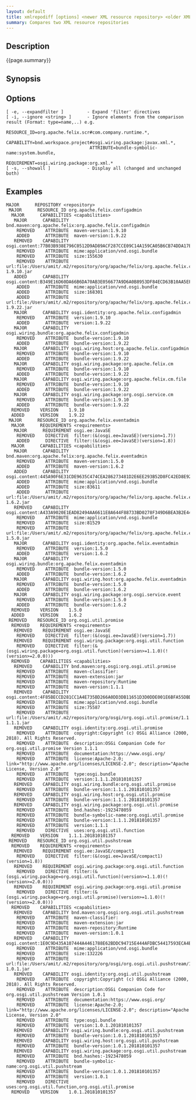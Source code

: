 ```yaml
---
layout: default
title: xmlrepodiff [options] <newer XML resource repository> <older XML resource repository>
summary: Compares two XML resource repositories
---
```



## Description

{{page.summary}}

## Synopsis

## Options

    [ -e, --expandfilter ]         - Expand 'filter' directives
    [ -i, --ignore <string> ]      - Ignore elements from the comparison result (Format: type=name,..) e.g.
									RESOURCE_ID=org.apache.felix.scr#com.company.runtime.*,
									CAPABILITY=bnd.workspace.project#osgi.wiring.package:javax.xml.*,
									ATTRIBUTE=bundle-symbolic-name:system.bundle,
									REQUIREMENT=osgi.wiring.package:org.xml.*
    [ -s, --showall ]              - Display all (changed and unchanged both)


## Examples

    MAJOR      REPOSITORY <repository>
	 MAJOR      RESOURCE_ID org.apache.felix.configadmin
	  MAJOR      CAPABILITIES <capabilities>
	   MAJOR      CAPABILITY bnd.maven:org.apache.felix:org.apache.felix.configadmin
	    REMOVED    ATTRIBUTE  maven-version:1.9.10
	    ADDED      ATTRIBUTE  maven-version:1.9.22
	   REMOVED    CAPABILITY osgi.content:77B03B938E796C0512D9AD89ACF287CCE09C14A159CA05B6CB74DDA17E7AB3FA
	    REMOVED    ATTRIBUTE  mime:application/vnd.osgi.bundle
	    REMOVED    ATTRIBUTE  size:155630
	    REMOVED    ATTRIBUTE  url:file:/Users/amit/.m2/repository/org/apache/felix/org.apache.felix.configadmin/1.9.10/org.apache.felix.configadmin-1.9.10.jar
	   ADDED      CAPABILITY osgi.content:B349E16D60DA66B6DA70AB3E056677A9D6A0B8953DF84ECD63B10AA5EF3C5865
	    ADDED      ATTRIBUTE  mime:application/vnd.osgi.bundle
	    ADDED      ATTRIBUTE  size:168301
	    ADDED      ATTRIBUTE  url:file:/Users/amit/.m2/repository/org/apache/felix/org.apache.felix.configadmin/1.9.22/org.apache.felix.configadmin-1.9.22.jar
	   MAJOR      CAPABILITY osgi.identity:org.apache.felix.configadmin
	    REMOVED    ATTRIBUTE  version:1.9.10
	    ADDED      ATTRIBUTE  version:1.9.22
	   MAJOR      CAPABILITY osgi.wiring.bundle:org.apache.felix.configadmin
	    REMOVED    ATTRIBUTE  bundle-version:1.9.10
	    ADDED      ATTRIBUTE  bundle-version:1.9.22
	   MAJOR      CAPABILITY osgi.wiring.host:org.apache.felix.configadmin
	    REMOVED    ATTRIBUTE  bundle-version:1.9.10
	    ADDED      ATTRIBUTE  bundle-version:1.9.22
	   MAJOR      CAPABILITY osgi.wiring.package:org.apache.felix.cm
	    REMOVED    ATTRIBUTE  bundle-version:1.9.10
	    ADDED      ATTRIBUTE  bundle-version:1.9.22
	   MAJOR      CAPABILITY osgi.wiring.package:org.apache.felix.cm.file
	    REMOVED    ATTRIBUTE  bundle-version:1.9.10
	    ADDED      ATTRIBUTE  bundle-version:1.9.22
	   MAJOR      CAPABILITY osgi.wiring.package:org.osgi.service.cm
	    REMOVED    ATTRIBUTE  bundle-version:1.9.10
	    ADDED      ATTRIBUTE  bundle-version:1.9.22
	  REMOVED    VERSION    1.9.10
	  ADDED      VERSION    1.9.22
	 MAJOR      RESOURCE_ID org.apache.felix.eventadmin
	  MAJOR      REQUIREMENTS <requirements>
	   MAJOR      REQUIREMENT osgi.ee:JavaSE
	    REMOVED    DIRECTIVE  filter:(&(osgi.ee=JavaSE)(version=1.7))
	    ADDED      DIRECTIVE  filter:(&(osgi.ee=JavaSE)(version=1.8))
	  MAJOR      CAPABILITIES <capabilities>
	   MAJOR      CAPABILITY bnd.maven:org.apache.felix:org.apache.felix.eventadmin
	    REMOVED    ATTRIBUTE  maven-version:1.5.0
	    ADDED      ATTRIBUTE  maven-version:1.6.2
	   ADDED      CAPABILITY osgi.content:445A90F6E31CDE9635C474CEA286273481D2E6EE293B52D8FC42ED8E927B5604
	    ADDED      ATTRIBUTE  mime:application/vnd.osgi.bundle
	    ADDED      ATTRIBUTE  size:83611
	    ADDED      ATTRIBUTE  url:file:/Users/amit/.m2/repository/org/apache/felix/org.apache.felix.eventadmin/1.6.2/org.apache.felix.eventadmin-1.6.2.jar
	   REMOVED    CAPABILITY osgi.content:A433A9020E1EAD82494AA6611E8A644F88733BD0278F349D6BEA3B2E448DDD71
	    REMOVED    ATTRIBUTE  mime:application/vnd.osgi.bundle
	    REMOVED    ATTRIBUTE  size:81529
	    REMOVED    ATTRIBUTE  url:file:/Users/amit/.m2/repository/org/apache/felix/org.apache.felix.eventadmin/1.5.0/org.apache.felix.eventadmin-1.5.0.jar
	   MAJOR      CAPABILITY osgi.identity:org.apache.felix.eventadmin
	    REMOVED    ATTRIBUTE  version:1.5.0
	    ADDED      ATTRIBUTE  version:1.6.2
	   MAJOR      CAPABILITY osgi.wiring.bundle:org.apache.felix.eventadmin
	    REMOVED    ATTRIBUTE  bundle-version:1.5.0
	    ADDED      ATTRIBUTE  bundle-version:1.6.2
	   MAJOR      CAPABILITY osgi.wiring.host:org.apache.felix.eventadmin
	    REMOVED    ATTRIBUTE  bundle-version:1.5.0
	    ADDED      ATTRIBUTE  bundle-version:1.6.2
	   MAJOR      CAPABILITY osgi.wiring.package:org.osgi.service.event
	    REMOVED    ATTRIBUTE  bundle-version:1.5.0
	    ADDED      ATTRIBUTE  bundle-version:1.6.2
	  REMOVED    VERSION    1.5.0
	  ADDED      VERSION    1.6.2
	 REMOVED    RESOURCE_ID org.osgi.util.promise
	  REMOVED    REQUIREMENTS <requirements>
	   REMOVED    REQUIREMENT osgi.ee:JavaSE
	    REMOVED    DIRECTIVE  filter:(&(osgi.ee=JavaSE)(version=1.7))
	   REMOVED    REQUIREMENT osgi.wiring.package:org.osgi.util.function
	    REMOVED    DIRECTIVE  filter:(&(osgi.wiring.package=org.osgi.util.function)(version>=1.1.0)(!(version>=2.0.0)))
	  REMOVED    CAPABILITIES <capabilities>
	   REMOVED    CAPABILITY bnd.maven:org.osgi:org.osgi.util.promise
	    REMOVED    ATTRIBUTE  maven-classifier:
	    REMOVED    ATTRIBUTE  maven-extension:jar
	    REMOVED    ATTRIBUTE  maven-repository:Runtime
	    REMOVED    ATTRIBUTE  maven-version:1.1.1
	   REMOVED    CAPABILITY osgi.content:4F85BECCD281CC1A4E735BD266A0DD3DB11651D3D0DDE001E6BFA55DBDFDEE83
	    REMOVED    ATTRIBUTE  mime:application/vnd.osgi.bundle
	    REMOVED    ATTRIBUTE  size:75587
	    REMOVED    ATTRIBUTE  url:file:/Users/amit/.m2/repository/org/osgi/org.osgi.util.promise/1.1.1/org.osgi.util.promise-1.1.1.jar
	   REMOVED    CAPABILITY osgi.identity:org.osgi.util.promise
	    REMOVED    ATTRIBUTE  copyright:Copyright (c) OSGi Alliance (2000, 2018). All Rights Reserved.
	    REMOVED    ATTRIBUTE  description:OSGi Companion Code for org.osgi.util.promise Version 1.1.1
	    REMOVED    ATTRIBUTE  documentation:https://www.osgi.org/
	    REMOVED    ATTRIBUTE  license:Apache-2.0; link="http://www.apache.org/licenses/LICENSE-2.0"; description="Apache License, Version 2.0"
	    REMOVED    ATTRIBUTE  type:osgi.bundle
	    REMOVED    ATTRIBUTE  version:1.1.1.201810101357
	   REMOVED    CAPABILITY osgi.wiring.bundle:org.osgi.util.promise
	    REMOVED    ATTRIBUTE  bundle-version:1.1.1.201810101357
	   REMOVED    CAPABILITY osgi.wiring.host:org.osgi.util.promise
	    REMOVED    ATTRIBUTE  bundle-version:1.1.1.201810101357
	   REMOVED    CAPABILITY osgi.wiring.package:org.osgi.util.promise
	    REMOVED    ATTRIBUTE  bnd.hashes:-1923478059
	    REMOVED    ATTRIBUTE  bundle-symbolic-name:org.osgi.util.promise
	    REMOVED    ATTRIBUTE  bundle-version:1.1.1.201810101357
	    REMOVED    ATTRIBUTE  version:1.1.1
	    REMOVED    DIRECTIVE  uses:org.osgi.util.function
	  REMOVED    VERSION    1.1.1.201810101357
	 REMOVED    RESOURCE_ID org.osgi.util.pushstream
	  REMOVED    REQUIREMENTS <requirements>
	   REMOVED    REQUIREMENT osgi.ee:JavaSE/compact1
	    REMOVED    DIRECTIVE  filter:(&(osgi.ee=JavaSE/compact1)(version=1.8))
	   REMOVED    REQUIREMENT osgi.wiring.package:org.osgi.util.function
	    REMOVED    DIRECTIVE  filter:(&(osgi.wiring.package=org.osgi.util.function)(version>=1.1.0)(!(version>=2.0.0)))
	   REMOVED    REQUIREMENT osgi.wiring.package:org.osgi.util.promise
	    REMOVED    DIRECTIVE  filter:(&(osgi.wiring.package=org.osgi.util.promise)(version>=1.1.0)(!(version>=2.0.0)))
	  REMOVED    CAPABILITIES <capabilities>
	   REMOVED    CAPABILITY bnd.maven:org.osgi:org.osgi.util.pushstream
	    REMOVED    ATTRIBUTE  maven-classifier:
	    REMOVED    ATTRIBUTE  maven-extension:jar
	    REMOVED    ATTRIBUTE  maven-repository:Runtime
	    REMOVED    ATTRIBUTE  maven-version:1.0.1
	   REMOVED    CAPABILITY osgi.content:1E0C9D435A107444A4461788E62BDDC94715E444AFDBC54417593ECA4BB50CE2
	    REMOVED    ATTRIBUTE  mime:application/vnd.osgi.bundle
	    REMOVED    ATTRIBUTE  size:132226
	    REMOVED    ATTRIBUTE  url:file:/Users/amit/.m2/repository/org/osgi/org.osgi.util.pushstream/1.0.1/org.osgi.util.pushstream-1.0.1.jar
	   REMOVED    CAPABILITY osgi.identity:org.osgi.util.pushstream
	    REMOVED    ATTRIBUTE  copyright:Copyright (c) OSGi Alliance (2000, 2018). All Rights Reserved.
	    REMOVED    ATTRIBUTE  description:OSGi Companion Code for org.osgi.util.pushstream Version 1.0.1
	    REMOVED    ATTRIBUTE  documentation:https://www.osgi.org/
	    REMOVED    ATTRIBUTE  license:Apache-2.0; link="http://www.apache.org/licenses/LICENSE-2.0"; description="Apache License, Version 2.0"
	    REMOVED    ATTRIBUTE  type:osgi.bundle
	    REMOVED    ATTRIBUTE  version:1.0.1.201810101357
	   REMOVED    CAPABILITY osgi.wiring.bundle:org.osgi.util.pushstream
	    REMOVED    ATTRIBUTE  bundle-version:1.0.1.201810101357
	   REMOVED    CAPABILITY osgi.wiring.host:org.osgi.util.pushstream
	    REMOVED    ATTRIBUTE  bundle-version:1.0.1.201810101357
	   REMOVED    CAPABILITY osgi.wiring.package:org.osgi.util.pushstream
	    REMOVED    ATTRIBUTE  bnd.hashes:-1923478059
	    REMOVED    ATTRIBUTE  bundle-symbolic-name:org.osgi.util.pushstream
	    REMOVED    ATTRIBUTE  bundle-version:1.0.1.201810101357
	    REMOVED    ATTRIBUTE  version:1.0.1
	    REMOVED    DIRECTIVE  uses:org.osgi.util.function,org.osgi.util.promise
	  REMOVED    VERSION    1.0.1.201810101357